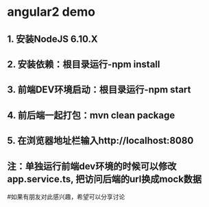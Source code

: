
# angular2 demo
## 1. 安装NodeJS 6.10.X
## 2. 安装依赖：根目录运行-npm install
## 3. 前端DEV环境启动：根目录运行-npm start
## 4. 前后端一起打包：mvn clean package
## 5. 在浏览器地址栏输入http://localhost:8080

## 注：单独运行前端dev环境的时候可以修改app.service.ts, 把访问后端的url换成mock数据
#如果有朋友对此感兴趣，希望可以分享讨论
